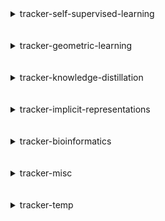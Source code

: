 
<details>
<summary>tracker-self-supervised-learning</summary>
<br>

| Repository Name                                                                         |
|:----------------------------------------------------------------------------------------|
| [Self-Supervised-Learning](https://github.com/SauravMaheshkar/Self-Supervised-Learning) |
| [SSL-Graphs](https://github.com/SauravMaheshkar/SSL-Graphs)                             |

</details>
<br>
<br>

<details>
<summary>tracker-geometric-learning</summary>
<br>

| Repository Name                                                                           |
|:------------------------------------------------------------------------------------------|
| [Graph-Property-Prediction](https://github.com/SauravMaheshkar/Graph-Property-Prediction) |
| [Link-Property-Prediction](https://github.com/SauravMaheshkar/Link-Property-Prediction)   |
| [Node-Property-Prediction](https://github.com/SauravMaheshkar/Node-Property-Prediction)   |
| [SSL-Graphs](https://github.com/SauravMaheshkar/SSL-Graphs)                               |

</details>
<br>
<br>

<details>
<summary>tracker-knowledge-distillation</summary>
<br>

| Repository Name                                                                     |
|:------------------------------------------------------------------------------------|
| [Knowledge-Distillation](https://github.com/SauravMaheshkar/Knowledge-Distillation) |

</details>
<br>
<br>

<details>
<summary>tracker-implicit-representations</summary>
<br>

| Repository Name                                 |
|:------------------------------------------------|
| [NeRF](https://github.com/SauravMaheshkar/NeRF) |

</details>
<br>
<br>

<details>
<summary>tracker-bioinformatics</summary>
<br>

| Repository Name                                                                         |
|:----------------------------------------------------------------------------------------|
| [Radiology-Classification](https://github.com/SauravMaheshkar/Radiology-Classification) |

</details>
<br>
<br>

<details>
<summary>tracker-misc</summary>
<br>

| Repository Name                                                                           |
|:------------------------------------------------------------------------------------------|
| [dotfiles](https://github.com/SauravMaheshkar/dotfiles)                                   |
| [mancityfc](https://github.com/SauravMaheshkar/mancityfc)                                 |
| [python-template](https://github.com/SauravMaheshkar/python-template)                     |
| [SauravMaheshkar](https://github.com/SauravMaheshkar/SauravMaheshkar)                     |
| [sauravmaheshkar.github.io](https://github.com/SauravMaheshkar/sauravmaheshkar.github.io) |

</details>
<br>
<br>

<details>
<summary>tracker-temp</summary>
<br>

| Repository Name                                           |
|:----------------------------------------------------------|
| [docker-py](https://github.com/SauravMaheshkar/docker-py) |

</details>
<br>
<br>
